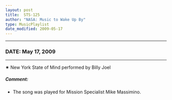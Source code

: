 ```yaml
---
layout: post
title:  STS-125
author: "NASA: Music to Wake Up By"
type: MusicPlaylist
date_modified: 2009-05-17
---
```


----
### DATE: May 17, 2009
----
✷ New York State of  Mind performed by Billy Joel

##### Comment:
* The song was played for Mission Specialist Mike Massimino.
